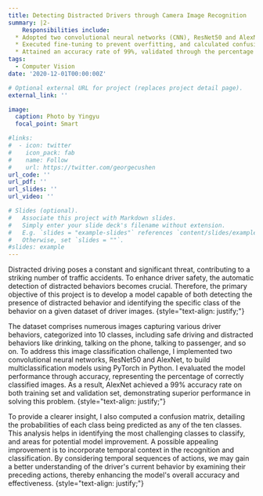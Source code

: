 ```yaml
---
title: Detecting Distracted Drivers through Camera Image Recognition
summary: |2-
    Responsibilities include:
  * Adopted two convolutional neural networks (CNN), ResNet50 and AlexNet, employing PyTorch to construct multiclassification models for drivers’ image processing and recognition.
  * Executed fine-tuning to prevent overfitting, and calculated confusion matrices for detailed comparison.
  * Attained an accuracy rate of 99%, validated through the percentage of correctly classified images.
tags:
  - Computer Vision
date: '2020-12-01T00:00:00Z'

# Optional external URL for project (replaces project detail page).
external_link: ''

image:
  caption: Photo by Yingyu
  focal_point: Smart

#links:
#  - icon: twitter
#    icon_pack: fab
#    name: Follow
#    url: https://twitter.com/georgecushen
url_code: ''
url_pdf: ''
url_slides: ''
url_video: ''

# Slides (optional).
#   Associate this project with Markdown slides.
#   Simply enter your slide deck's filename without extension.
#   E.g. `slides = "example-slides"` references `content/slides/example-slides.md`.
#   Otherwise, set `slides = ""`.
#slides: example
---
```


Distracted driving poses a constant and significant threat, contributing to a striking number of traffic accidents. To enhance driver safety, the automatic detection of distracted behaviors becomes crucial. Therefore, the primary objective of this project is to develop a model capable of both detecting the presence of distracted behavior and identifying the specific class of the behavior on a given dataset of driver images.
{style="text-align: justify;"}

The dataset comprises numerous images capturing various driver behaviors, categorized into 10 classes, including safe driving and distracted behaviors like drinking, talking on the phone, talking to passenger, and so on. To address this image classification challenge, I implemented two convolutional neural networks, ResNet50 and AlexNet, to build multiclassification models using PyTorch in Python. I evaluated the model performance through accuracy, representing the percentage of correctly classified images. As a result, AlexNet achieved a 99% accuracy rate on both training set and validation set, demonstrating superior performance in solving this problem.
{style="text-align: justify;"}

To provide a clearer insight, I also computed a confusion matrix, detailing the probabilities of each class being predicted as any of the ten classes. This analysis helps in identifying the most challenging classes to classify, and areas for potential model improvement. A possible appealing improvement is to incorporate temporal context in the recognition and classification. By considering temporal sequences of actions, we may gain a better understanding of the driver's current behavior by examining their preceding actions, thereby enhancing the model's overall accuracy and effectiveness.
{style="text-align: justify;"}

